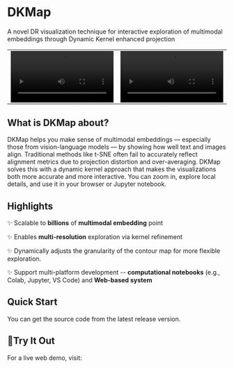 # DKMap <a href="https://github.com/DKMap-VIS/DKMap" style="color: #65513C; font-family: 'Maiden Orange', sans-serif; font-weight: bold;"></a>
A novel DR visualization technique for interactive exploration of multimodal embeddings through Dynamic Kernel enhanced projection

<table>
  <tr>
    <td colspan="3"><video width="100%" src='https://github.com/user-attachments/assets/7f14e5cd-dec8-4372-9b86-d5672e533dac'></td>
    <td colspan="3"><video width="100%" src='https://github.com/user-attachments/assets/9f14a7ff-9024-4d3d-adf3-9390807b21eb'></td>
  </tr>
  <tr></tr>

</table>

## What is DKMap about?
DKMap helps you make sense of multimodal embeddings — especially those from vision-language models — by showing how well text and images align. Traditional methods like t-SNE often fail to accurately reflect alignment metrics due to projection distortion and over-averaging. DKMap solves this with a dynamic kernel approach that makes the visualizations both more accurate and more interactive. You can zoom in, explore local details, and use it in your browser or Jupyter notebook.

## Highlights
✨ Scalable to <strong>billions</strong> of <strong>multimodal embedding</strong> point

✨ Enables <strong>multi-resolution</strong> exploration via kernel
refinement

✨ Dynamically adjusts the granularity of the contour map for more flexible exploration.

✨ Support multi-platform development -- <strong>computational notebooks</strong> (e.g., Colab, Jupyter, VS Code) and <strong>Web-based system</strong>


## Quick Start
You can get the source code from the latest release version.

## 📌Try It Out
For a live web demo, visit:
